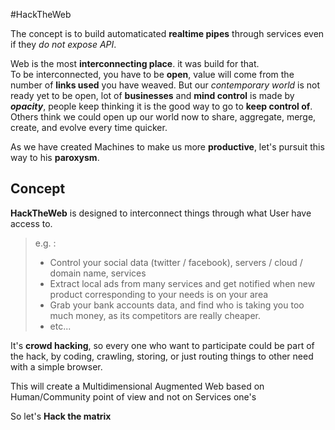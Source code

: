 #HackTheWeb

The concept is to build automaticated **realtime pipes** through services even if they _do not expose API_.

Web is the most **interconnecting place**. it was build for that.  
To be interconnected, you have to be **open**, value will come from the number of **links used** you have weaved.
But our *contemporary world* is not ready yet to be open, lot of **businesses** and **mind control** is made by *__opacity__*, people keep thinking it is the good way to go to **keep control of**.  
Others think we could open up our world now to share, aggregate, merge, create, and evolve every time quicker.

As we have created Machines to make us more **productive**, let's pursuit this way to his **paroxysm**.

## Concept

**HackTheWeb** is designed to interconnect things through what User have access to.

> e.g. :  
> * Control your social data (twitter / facebook), servers / cloud / domain name, services 
> * Extract local ads from many services and get notified when new product corresponding to your needs is on your area
> * Grab your bank accounts data, and find who is taking you too much money, as its competitors are really cheaper.
> * etc...

It's **crowd hacking**, so every one who want to participate could be part of the hack, by coding, crawling, storing, or just routing things to other need with a simple browser.

This will create a Multidimensional Augmented Web based on Human/Community point of view and not on Services one's

So let's **Hack the matrix**




